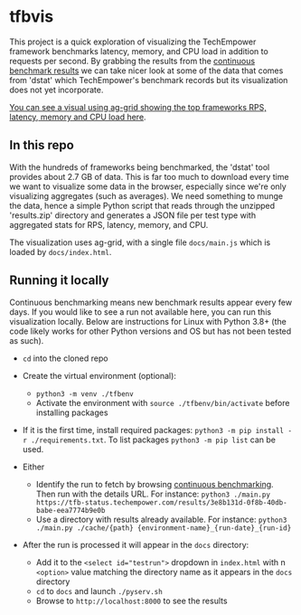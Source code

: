 # tfbvis

This project is a quick exploration of visualizing the TechEmpower framework benchmarks latency, memory, and CPU load in addition to requests per second. By grabbing the results from the [continuous benchmark results](https://tfb-status.techempower.com/) we can take nicer look at some of the data that comes from 'dstat' which TechEmpower's benchmark records but its visualization does not yet incorporate.

[You can see a visual using ag-grid showing the top frameworks RPS, latency, memory and CPU load here](https://ajdust.github.io/tfbvis/).

## In this repo

With the hundreds of frameworks being benchmarked, the 'dstat' tool provides about 2.7 GB of data. This is far too much to download every time we want to visualize some data in the browser, especially since we're only visualizing aggregates (such as averages). We need something to munge the data, hence a simple Python script that reads through the unzipped 'results.zip' directory and generates a JSON file per test type with aggregated stats for RPS, latency, memory, and CPU.

The visualization uses ag-grid, with a single file `docs/main.js` which is loaded by `docs/index.html`.

## Running it locally

Continuous benchmarking means new benchmark results appear every few days. If you would like to see a run not available here, you can run this visualization locally. Below are instructions for Linux with Python 3.8+ (the code likely works for other Python versions and OS but has not been tested as such).

- `cd` into the cloned repo
- Create the virtual environment (optional):
  - `python3 -m venv ./tfbenv`
  - Activate the environment with `source ./tfbenv/bin/activate` before installing packages
- If it is the first time, install required packages: `python3 -m pip install -r ./requirements.txt`. To list packages `python3 -m pip list` can be used.
- Either

  - Identify the run to fetch by browsing [continuous benchmarking](https://tfb-status.techempower.com). Then run with the details URL. For instance: `python3 ./main.py https://tfb-status.techempower.com/results/3e8b131d-0f8b-40db-babe-eea7774b9e0b`
  - Use a directory with results already available. For instance: `python3 ./main.py ./cache/{path} {environment-name}_{run-date}_{run-id}`

- After the run is processed it will appear in the `docs` directory:
  - Add it to the `<select id="testrun">` dropdown in `index.html` with n `<option>` value matching the directory name as it appears in the `docs` directory
  - `cd` to `docs` and launch `./pyserv.sh`
  - Browse to `http://localhost:8000` to see the results
